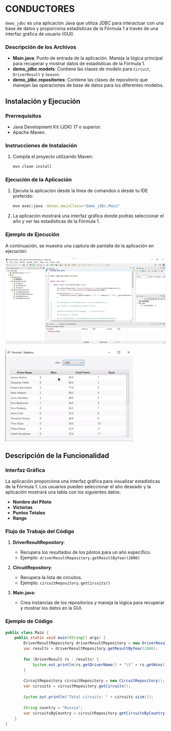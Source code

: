 # CONDUCTORES

`demo_jdbc` es una aplicación Java que utiliza JDBC para interactuar con una base de datos y proporciona estadísticas de la Fórmula 1 a través de una interfaz gráfica de usuario (GUI).

### Descripción de los Archivos

- **Main.java**: Punto de entrada de la aplicación. Maneja la lógica principal para recuperar y mostrar datos de estadísticas de la Fórmula 1.
- **demo_jdbc.models**: Contiene las clases de modelo para `Circuit`, `DriverResult` y `Season`.
- **demo_jdbc.repositories**: Contiene las clases de repositorio que manejan las operaciones de base de datos para los diferentes modelos.

## Instalación y Ejecución

### Prerrequisitos

- Java Development Kit (JDK) 17 o superior.
- Apache Maven.

### Instrucciones de Instalación

1. Compila el proyecto utilizando Maven:
    ```sh
    mvn clean install
    ```

### Ejecución de la Aplicación

1. Ejecuta la aplicación desde la línea de comandos o desde tu IDE preferido:
    ```sh
    mvn exec:java -Dexec.mainClass="demo_jdbc.Main"
    ```

2. La aplicación mostrará una interfaz gráfica donde podrás seleccionar el año y ver las estadísticas de la Fórmula 1.

### Ejemplo de Ejecución

A continuación, se muestra una captura de pantalla de la aplicación en ejecución:

![Formula 1 Statistics]( https://github.com/BryanR69/CONDUCTORES/blob/main/Captura%20de%20pantalla%202024-07-08%20235515.png)

![Formula 1 Statistics]( https://github.com/BryanR69/CONDUCTORES/blob/main/Captura%20de%20pantalla%202024-07-08%20143614.png)

## Descripción de la Funcionalidad

### Interfaz Gráfica

La aplicación proporciona una interfaz gráfica para visualizar estadísticas de la Fórmula 1. Los usuarios pueden seleccionar el año deseado y la aplicación mostrará una tabla con los siguientes datos:

- **Nombre del Piloto**
- **Victorias**
- **Puntos Totales**
- **Rango**

### Flujo de Trabajo del Código

1. **DriverResultRepository**:
    - Recupera los resultados de los pilotos para un año específico.
    - Ejemplo: `driverResultRepository.getResultByYear(2000)`

2. **CircuitRepository**:
    - Recupera la lista de circuitos.
    - Ejemplo: `circuitRepository.getCircuits()`

3. **Main.java**:
    - Crea instancias de los repositorios y maneja la lógica para recuperar y mostrar los datos en la GUI.

### Ejemplo de Código

```java
public class Main {
    public static void main(String[] args) {
        DriverResultRepository driverResultRepository = new DriverResultRepository();
        var results = driverResultRepository.getResultByYear(2000);
        
        for (DriverResult rs : results) {
            System.out.println(rs.getDriverName() + "\t" + rs.getWins() + "\t" + rs.getTotalPoints());
        }
        
        CircuitRepository circuitRepository = new CircuitRepository();
        var circuits = circuitRepository.getCircuits();
        
        System.out.println("Total circuits: " + circuits.size());
        
        String country = "Russia";
        var circuitsByCountry = circuitRepository.getCircuitsByCountry(country);
    }
}

